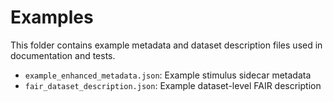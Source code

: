 # Examples

This folder contains example metadata and dataset description files used in documentation and tests.

- `example_enhanced_metadata.json`: Example stimulus sidecar metadata
- `fair_dataset_description.json`: Example dataset-level FAIR description
